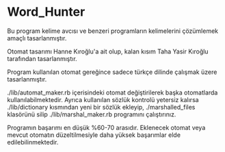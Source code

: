 # Word_Hunter

Bu program kelime avcısı ve benzeri programların kelimelerini çözümlemek amaçlı tasarlanmıştır.

Otomat tasarımı Hanne Kıroğlu'a ait olup, kalan kısım Taha Yasir Kıroğlu tarafından tasarlanmıştır.

Program kullanılan otomat gereğince sadece türkçe dilinde çalışmak üzere tasarlanmıştır.

./lib/automat_maker.rb içerisindeki otomat değiştirilerek başka otomatlarda kullanılabilmektedir. Ayrıca kullanılan sözlük kontrolü yetersiz kalırsa ./lib/dictionary kısmından yeni bir sözlük ekleyip,
 ./marshalled_files klasörünü silip ./lib/marshal_maker.rb programını çalıştırınız.

Programın başarımı en düşük %60-70 arasıdır. Eklenecek otomat veya mevcut otomatın düzeltilmesiyle daha yüksek başarımlar elde edilebilinmektedir.
